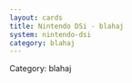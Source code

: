 ```yaml
---
layout: cards
title: Nintendo DSi - blahaj
system: nintendo-dsi
category: blahaj
---
```

<div class="alert alert-secondary mb-4"><span class="i18n innerHTML-category">Category: </span><span class="i18n innerHTML-cat-blahaj">blahaj</span></div>
